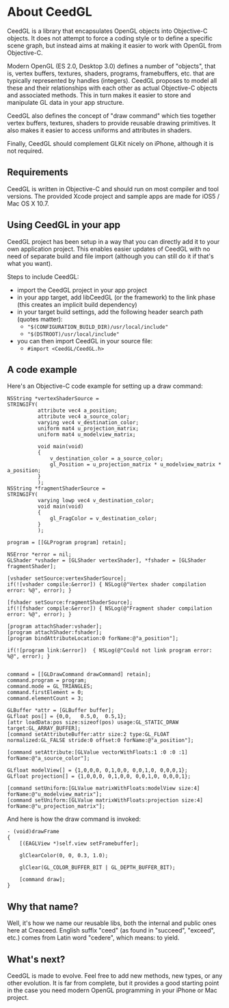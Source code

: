 About CeedGL
============

CeedGL is a library that encapsulates OpenGL objects into Objective-C objects. It does not attempt to force a coding style or to define a specific scene graph, but instead aims at making it easier to work with OpenGL from Objective-C.

Modern OpenGL (ES 2.0, Desktop 3.0) defines a number of "objects", that is, vertex buffers, textures, shaders, programs, framebuffers, etc. that are typically represented by handles (integers). CeedGL proposes to model all these and their relationships with each other as actual Objective-C objects and associated methods. This in turn makes it easier to store and manipulate GL data in your app structure.

CeedGL also defines the concept of "draw command" which ties together vertex buffers, textures, shaders to provide reusable drawing primitives. It also makes it easier to access uniforms and attributes in shaders.

Finally, CeedGL should complement GLKit nicely on iPhone, although it is not required.

Requirements
------------
CeedGL is written in Objective-C and should run on most compiler and tool versions. The provided Xcode project and sample apps are made for iOS5 / Mac OS X 10.7.

Using CeedGL in your app
--------------------------
CeedGL project has been setup in a way that you can directly add it to your own application project. This enables easier updates of CeedGL with no need of separate build and file import (although you can still do it if that's what you want). 

Steps to include CeedGL:

* import the CeedGL project in your app project
* in your app target, add libCeedGL (or the framework) to the link phase (this creates an implicit build dependency)
* in your target build settings, add the following header search path (quotes matter):
	* `"$(CONFIGURATION_BUILD_DIR)/usr/local/include"`
	* `"$(DSTROOT)/usr/local/include"`
* you can then import CeedGL in your source file:
	* `#import <CeedGL/CeedGL.h>`

A code example
--------------
Here's an Objective-C code example for setting up a draw command:

	NSString *vertexShaderSource = 
	STRINGIFY(
			  attribute vec4 a_position;
			  attribute vec4 a_source_color;
			  varying vec4 v_destination_color;
			  uniform mat4 u_projection_matrix;
			  uniform mat4 u_modelview_matrix;
		  
			  void main(void)
			  {
				  v_destination_color = a_source_color;
				  gl_Position = u_projection_matrix * u_modelview_matrix * a_position;
			  }
			  );
	NSString *fragmentShaderSource = 
	STRINGIFY(
			  varying lowp vec4 v_destination_color;
			  void main(void)
			  {
				  gl_FragColor = v_destination_color;
			  }  
			  );

	program = [[GLProgram program] retain];

	NSError *error = nil;
	GLShader *vshader = [GLShader vertexShader], *fshader = [GLShader fragmentShader];

	[vshader setSource:vertexShaderSource];
	if(![vshader compile:&error]) { NSLog(@"Vertex shader compilation error: %@", error); }

	[fshader setSource:fragmentShaderSource];
	if(![fshader compile:&error]) { NSLog(@"Fragment shader compilation error: %@", error); }

	[program attachShader:vshader];
	[program attachShader:fshader];
	[program bindAttributeLocation:0 forName:@"a_position"];

	if(![program link:&error])  { NSLog(@"Could not link program error: %@", error); }


	command = [[GLDrawCommand drawCommand] retain];
	command.program = program;
	command.mode = GL_TRIANGLES;
	command.firstElement = 0;
	command.elementCount = 3;

	GLBuffer *attr = [GLBuffer buffer];
	GLfloat pos[] = {0,0, 	0.5,0,	0.5,1};
	[attr loadData:pos size:sizeof(pos) usage:GL_STATIC_DRAW target:GL_ARRAY_BUFFER];
	[command setAttributeBuffer:attr size:2 type:GL_FLOAT normalized:GL_FALSE stride:0 offset:0 forName:@"a_position"];

	[command setAttribute:[GLValue vectorWithFloats:1 :0 :0 :1] forName:@"a_source_color"];

	GLfloat modelView[] = {1,0,0,0, 0,1,0,0, 0,0,1,0, 0,0,0,1};
	GLfloat projection[] = {1,0,0,0, 0,1,0,0, 0,0,1,0, 0,0,0,1};

	[command setUniform:[GLValue matrixWithFloats:modelView size:4] forName:@"u_modelview_matrix"];
	[command setUniform:[GLValue matrixWithFloats:projection size:4] forName:@"u_projection_matrix"];

And here is how the draw command is invoked:
	
	- (void)drawFrame
	{
		[(EAGLView *)self.view setFramebuffer];

		glClearColor(0, 0, 0.3, 1.0);

		glClear(GL_COLOR_BUFFER_BIT | GL_DEPTH_BUFFER_BIT);

		[command draw];
	}

Why that name?
--------------
Well, it's how we name our reusable libs, both the internal and public ones here at Creaceed. English suffix "ceed" (as found in "succeed", "exceed", etc.) comes from Latin word "cedere", which means: to yield.

What's next?
------------
CeedGL is made to evolve. Feel free to add new methods, new types, or any other evolution. It is far from complete, but it provides a good starting point in the case you need modern OpenGL programming in your iPhone or Mac project.

